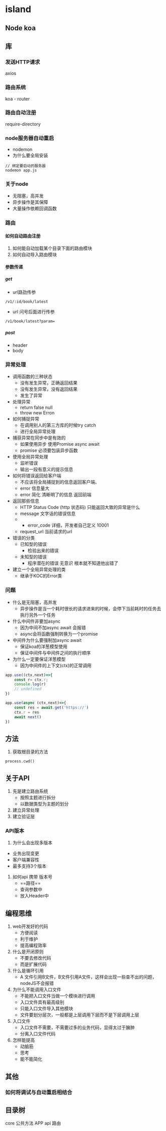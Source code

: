 # island
## Node koa
## 库 
### 发送HTTP请求
axios
### 路由系统
koa - router
### 路由自动注册
require-directory
### node服务器自动重启
- nodemon
- 为什么要全局安装
```
// 绑定要启动的服务器
nodemon app.js
``` 
### 关于node
 -  无阻塞，高并发
 -  异步操作是其保障
 -  大量操作依赖回调函数

### 路由
#### 如何自动路由注册
1. 如何能自动加载某个目录下面的路由模块
2. 如何自动导入路由模块

#### 参数传递
##### get
- url路劲传参
```
/v1/:id/book/latest
```
- url 问号后面进行传参
```
/v1/book/latest?param=
```
##### post
- header
- body

### 异常处理
 - 调用函数的三种状态
     - 没有发生异常，正确返回结果
     - 没有发生异常，没有返回结果
     - 发生了异常
 - 处理异常
     - return false null
     - throw new Erron
 - 如何捕捉异常
     - 在调用别人的第三方库的时候try catch
     - 进行全局异常处理
 - 捕获异常在同步中是有效的
     - 如果使用异步 使用Promise async await
     - promise 必须要包装异步函数
 - 使用全局异常处理
     - 监听错误
     - 输出一段有意义的提示信息
 - 如何将错误返回给客户端
     - 不应该将全局捕捉到的信息返回客户端、
     - error 信息量大
     - error 简化 清晰明了的信息 返回前端
 - 返回那些信息
     - HTTP Status Code (http 状态码) 只能返回大致的异常是什么
     - message 文字话的错误信息
     - * error_code 详细，开发者自己定义 10001
     - request_url 当前请求的url
 - 错误的分类
     - 已知型的错误
         - 检验出来的错误
     - 未知型的错误
         - 程序潜在的错误 无意识 根本就不知道他出错了
 - 建立一个全局异常处理的类
     - 继承于KOC的Error类



### 问题
- 什么是无阻塞，高并发
     - 异步操作是当一个耗时很长的请求进来的时候，会停下当前耗时的任务去执行另外一个任务
- 什么中间件非要加async
    - 因为中间不加async await 会报错
    - async会将函数强制转换为一个promise
- 中间件为什么要强制加async await 
    - 保证koa的洋葱模型使用
    - 保证中间件与中间件之间的执行顺序
- 为什么一定要保证洋葱模型
    - 因为中间件的上下文(ctx)的正常调用
```js
app.use((ctx,next)=>{
    const r= ctx.r;
    console.log(r)
    // undefined
})

app.use(async (ctx,next)=>{
    const res = await.get('https://')
    ctx.r = res
    await next()
})

```
## 方法
1. 获取根目录的方法
```
process.cwd()
```

## 关于API
1. 先是建立路由系统
    - 按照主题进行拆分
    - 以数据类型为主题的划分
2. 建立异常处理
3. 建立验证层
### API版本
1. 为什么会出现多版本
- 业务出现变更
- 客户端兼容性 
- 最多支持3个版本
1. 如何api 携带 版本号
    - ==路径==
    - 查询参数中
    - 放入Header中

## 编程思维
1. web开发好的代码
    - 方便阅读
    - 利于维护
    - 提高编程效率
2. 什么是开闭原则
    - 不要去修改代码
    - 而是扩展代码
3. 什么是循环引用
    - A 文件引用B文件，B文件引用A文件，这样会出现一些查不出的问题，nodeJS不会报错
4. 为什么不能调用入口文件
    - 不能把入口文件当做一个模块进行调用
    - 入口文件具有最高级别
    - 只能入口文件导入其他模块
    - 文件要划分层次，一般都是上层调用下层而不是下层调用上层
5. 入口文件 
    - 入口文件不需要，不需要过多的业务代码，显得太过于臃肿
    - 分离入口文件代码
6. 怎样能提高
    - 动脑筋
    - 思考
    - 能不能简化

## 其他
### 如何将调试与自动重启相结合


## 目录树
core 公共方法
APP api 路由